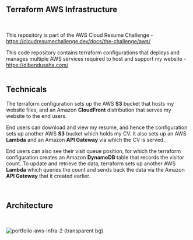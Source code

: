 ## Terraform AWS Infrastructure
<br />

This repository is part of the AWS Cloud Resume Challenge - <br />
https://cloudresumechallenge.dev/docs/the-challenge/aws/

This code repository contains terraform configurations that deploys and manages multiple AWS services required to host and support my website - <br />https://dibendusaha.com/
<br />
<br />

## Technicals
The terraform configuration sets up the AWS **S3** bucket that hosts my website files, and an Amazon **CloudFront** distribution that serves my website to the end users.

End users can download and view my resume, and hence the configuration sets up another AWS **S3** bucket which holds my CV. It also sets up an AWS **Lambda** and an Amazon **API Gateway** via which the CV is served.

End users can also see their visit queue position, for which the terraform configuration creates an Amazon **DynamoDB** table that records the visitor count. To update and retrieve the data, terraform sets up another AWS **Lambda** which queries the count and sends back the data via the Amazon **API Gateway** that it created earlier.

<br />

## Architecture
<br />

![portfolio-aws-infra-2 (transparent bg)](https://github.com/user-attachments/assets/a6d82af3-3f29-4b04-ac52-b8083b3c001f)
